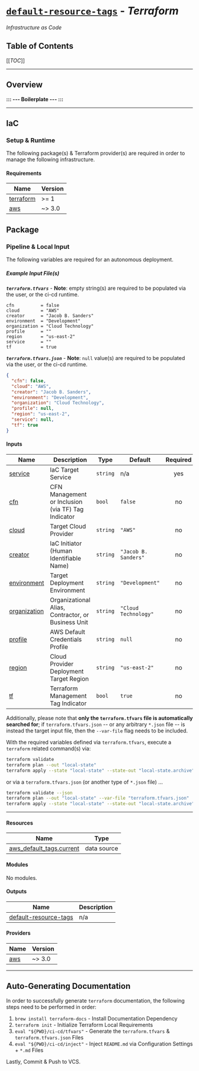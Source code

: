 [//]: # (<!-- BEGIN_TF_DOCS -->)

[//]: # ([User-Input] | configuration/documentation/overview.md)

# [`default-resource-tags`](https://github.com/cloud-hybrid) - *Terraform* #

*Infrastructure as Code*

## Table of Contents ##

[[_TOC_]]

---

## Overview ##

[//]: # ([User-Input] | configuration/documentation/overview.md)

**::: --- Boilerplate --- :::**

---

## IaC ##

### Setup & Runtime ###

The following package(s) & Terraform provider(s) are required
in order to manage the following infrastructure.

#### Requirements

| Name | Version |
|------|---------|
| <a name="requirement_terraform"></a> [terraform](#requirement\_terraform) | >= 1 |
| <a name="requirement_aws"></a> [aws](#requirement\_aws) | ~> 3.0 |

## Package ##

### Pipeline & Local Input ###

The following variables are required for an autonomous deployment.

##### Example Input File(s) #####

***`terraform.tfvars`*** - **Note**: empty string(s) are required to be populated via the user, or the ci-cd runtime.

```hcl
cfn          = false
cloud        = "AWS"
creator      = "Jacob B. Sanders"
environment  = "Development"
organization = "Cloud Technology"
profile      = ""
region       = "us-east-2"
service      = ""
tf           = true
```

***`terraform.tfvars.json`*** - **Note**: `null` value(s) are required to be populated via the user, or the ci-cd runtime.

```json
{
  "cfn": false,
  "cloud": "AWS",
  "creator": "Jacob B. Sanders",
  "environment": "Development",
  "organization": "Cloud Technology",
  "profile": null,
  "region": "us-east-2",
  "service": null,
  "tf": true
}
```

#### Inputs

| Name | Description | Type | Default | Required |
|------|-------------|------|---------|:--------:|
| <a name="input_service"></a> [service](#input\_service) | IaC Target Service | `string` | n/a | yes |
| <a name="input_cfn"></a> [cfn](#input\_cfn) | CFN Management or Inclusion (via TF) Tag Indicator | `bool` | `false` | no |
| <a name="input_cloud"></a> [cloud](#input\_cloud) | Target Cloud Provider | `string` | `"AWS"` | no |
| <a name="input_creator"></a> [creator](#input\_creator) | IaC Initiator (Human Identifiable Name) | `string` | `"Jacob B. Sanders"` | no |
| <a name="input_environment"></a> [environment](#input\_environment) | Target Deployment Environment | `string` | `"Development"` | no |
| <a name="input_organization"></a> [organization](#input\_organization) | Organizational Alias, Contractor, or Business Unit | `string` | `"Cloud Technology"` | no |
| <a name="input_profile"></a> [profile](#input\_profile) | AWS Default Credentials Profile | `string` | `null` | no |
| <a name="input_region"></a> [region](#input\_region) | Cloud Provider Deployment Target Region | `string` | `"us-east-2"` | no |
| <a name="input_tf"></a> [tf](#input\_tf) | Terraform Management Tag Indicator | `bool` | `true` | no |

Additionally, please note that **only the `terraform.tfvars` file is automatically searched for**; if `terraform.tfvars.json`
-- or any arbitrary `*.json` file -- is instead the target input file, then the `--var-file` flag needs to be
included.

With the required variables defined via `terraform.tfvars`, execute a `terraform`
related command(s) via:

```bash
terraform validate
terraform plan --out "local-state"
terraform apply --state "local-state" --state-out "local-state.archive"
```

or via a `terraform.tfvars.json` (or another type of `*.json` file) ...

```bash
terraform validate --json
terraform plan --out "local-state" --var-file "terraform.tfvars.json"
terraform apply --state "local-state" --state-out "local-state.archive" --var-file "terraform.tfvars.json"
```

---

#### Resources

| Name | Type |
|------|------|
| [aws_default_tags.current](https://registry.terraform.io/providers/hashicorp/aws/latest/docs/data-sources/default_tags) | data source |

#### Modules

No modules.

#### Outputs

| Name | Description |
|------|-------------|
| <a name="output_default-resource-tags"></a> [default-resource-tags](#output\_default-resource-tags) | n/a |

#### Providers

| Name | Version |
|------|---------|
| <a name="provider_aws"></a> [aws](#provider\_aws) | ~> 3.0 |

---

[//]: # ([Static] | configuration/documentation/footer.md)

## Auto-Generating Documentation ##

In order to successfully generate `terraform` documentation, the following steps need to be
performed in order:

1. `brew install terraform-docs` - Install Documentation Dependency
2. `terraform init` - Initialize Terraform Local Requirements
3. `eval "${PWD}/ci-cd/tfvars"` - Generate the `terraform.tfvars` & `terraform.tfvars.json` Files
4. `eval "${PWD}/ci-cd/inject"` - Inject `README.md` via Configuration Settings + `*.md` Files

Lastly, Commit & Push to VCS.


[//]: # (<!-- END_TF_DOCS -->)